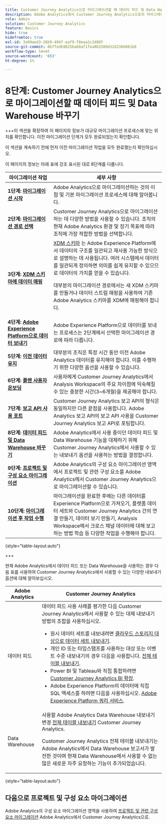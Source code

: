 ```yaml
---
title: Customer Journey Analytics으로 마이그레이션할 때 데이터 피드 및 Data Warehouse 바꾸기
description: Adobe Analytics에서 Customer Journey Analytics으로의 마이그레이션 계획
role: Admin
solution: Customer Journey Analytics
feature: Basics
hide: true
hidefromtoc: true
exl-id: 3a99aed3-26b9-494f-aaf9-f8eaa2c2d88f
source-git-commit: 8b7fedb9625ba60af1fea0b1580d32d2366081b8
workflow-type: tm+mt
source-wordcount: '653'
ht-degree: 1%

---
```


# 8단계: Customer Journey Analytics으로 마이그레이션할 때 데이터 피드 및 Data Warehouse 바꾸기

+++이 섹션을 확장하여 이 페이지의 정보가 대규모 마이그레이션 프로세스에 맞는 위치를 확인합니다. 이전 마이그레이션 단계가 모두 완료되었는지 확인합니다.

이 섹션을 계속하기 전에 먼저 이전 마이그레이션 작업을 모두 완료했는지 확인하십시오.

이 페이지의 정보는 아래 표에 강조 표시된 대로 8단계를 다룹니다.

| 마이그레이션 작업 | 세부 사항 |
|---------|----------|
| **1단계: [마이그레이션 시작](/help/getting-started/cja-migration/cja-migration-getstarted.md)** | Adobe Analytics으로 마이그레이션하는 것의 이점 및 기본 마이그레이션 프로세스에 대해 알아봅니다. |
| **2단계: [마이그레이션 경로 선택](/help/getting-started/cja-migration/cja-migration-path.md)** | Customer Journey Analytics으로 마이그레이션하는 데 다양한 방법을 사용할 수 있습니다. 조직의 현재 Adobe Analytics 환경 및 장기 목표에 따라 조직에 가장 적합한 방법을 선택합니다. |
| **3단계: [XDM 스키마에 데이터 매핑](/help/getting-started/cja-migration/cja-migration-xdm.md)** | [XDM 스키마](https://experienceleague.adobe.com/en/docs/experience-platform/xdm/home#xdm-schemas) 는 Adobe Experience Platform에서 데이터의 구조를 일관되고 재사용 가능한 방식으로 설명하는 데 사용됩니다. 여러 시스템에서 데이터를 일관되게 정의하면 의미를 쉽게 유지할 수 있으므로 데이터의 가치를 얻을 수 있습니다.<p>대부분의 마이그레이션 경로에서는 새 XDM 스키마를 만들거나 데이터 스트림 매핑을 사용하여 기존 Adobe Analytics 스키마를 XDM에 매핑해야 합니다.</p> |
| **4단계: [Adobe Experience Platform으로 데이터 보내기](/help/getting-started/cja-migration/cja-migration-send-to-platform.md)** | Adobe Experience Platform으로 데이터를 보내는 프로세스는 2단계에서 선택한 마이그레이션 경로에 따라 다릅니다. |
| **5단계: [이전 데이터 유지](/help/getting-started/cja-migration/cja-migration-historical-data.md)** | 대부분의 조직은 특정 시간 동안 이전 Adobe Analytics 데이터를 유지해야 합니다. 이를 수행하기 위한 다양한 옵션을 사용할 수 있습니다. |
| **6단계: [플랜 사용자 온보딩](/help/getting-started/cja-migration/cja-migration-onboarding.md)** | 사용자에게 Customer Journey Analytics에서 Analysis Workspace의 주요 차이점에 익숙해질 수 있는 충분한 시간(3~6개월)을 제공해야 합니다. |
| **7단계: [보고 API 사용 포트](/help/getting-started/cja-migration/cja-migration-api.md)** | Customer Journey Analytics 보고 API의 형식은 동일하지만 다른 끝점을 사용합니다. Adobe Analytics 보고 API의 보고 API 사용을 Customer Journey Analytics 보고 API로 포팅합니다. |
| <span class="preview">**8단계: [데이터 피드 및 Data Warehouse 바꾸기](/help/getting-started/cja-migration/cja-migration-export-options.md)**</span> | <span class="preview">Adobe Analytics에서 사용 중이던 데이터 피드 및 Data Warehouse 기능을 대체하기 위해 Customer Journey Analytics에서 사용할 수 있는 내보내기 옵션을 사용하는 방법을 결정합니다.</span> |
| **9단계: [프로젝트 및 구성 요소 마이그레이션](/help/getting-started/cja-migration/cja-migration-projects.md)** | Adobe Analytics의 구성 요소 마이그레이션 영역에서 프로젝트 및 관련 구성 요소를 Adobe Analytics에서 Customer Journey Analytics으로 마이그레이션할 수 있습니다. |
| **10단계: [마이그레이션 후 작업 수행](/help/getting-started/cja-getting-started.md)** | 마이그레이션을 완료한 후에는 다른 데이터를 Experience Platform으로 가져오기, 플랫폼 데이터 세트와 Customer Journey Analytics 간의 연결 만들기, 데이터 보기 만들기, Analysis Workspace에서 크로스 채널 데이터에 대해 보고하는 방법 학습 등 다양한 작업을 수행해야 합니다. |

{style="table-layout:auto"}

+++

현재 Adobe Analytics에서 데이터 피드 또는 Data Warehouse을 사용하는 경우 다음 표를 사용하여 Customer Journey Analytics에서 사용할 수 있는 다양한 내보내기 옵션에 대해 알아보십시오.

| Adobe Analytics | Customer Journey Analytics |
|---------|----------|
| 데이터 피드 | 데이터 피드 사용 사례를 평가한 다음 Customer Journey Analytics에서 사용할 수 있는 대체 내보내기 방법의 조합을 사용하십시오. <ul><li>원시 데이터 세트를 내보내려면 [클라우드 스토리지 대상으로 데이터 세트 내보내기](https://experienceleague.adobe.com/en/docs/experience-platform/destinations/ui/activate/export-datasets). &#x200B;</li><li>개인 ID 또는 타임스탬프를 사용하는 대상 또는 이벤트 수준 내보내기의 경우 다음을 사용합니다. [전체 테이블 내보내기](/help/analysis-workspace/export/export-cloud.md). &#x200B;</li><li>Power BI 및 Tableau와 직접 통합하려면 [Customer Journey Analytics BI 확장](https://experienceleague.adobe.com/en/docs/analytics-platform/using/cja-dataviews/bi-extension). &#x200B;</li><li>Adobe Experience Platform의 데이터에 직접 SQL 액세스를 하려면 다음을 사용하십시오. [Adobe Experience Platform 쿼리 서비스](https://experienceleague.adobe.com/en/docs/experience-platform/query/home).</li></ul> |
| Data Warehouse | 사용할 Adobe Analytics Data Warehouse 내보내기 변경 [전체 테이블 내보내기](/help/analysis-workspace/export/export-cloud.md) Customer Journey Analytics.<p>Customer Journey Analytics 전체 테이블 내보내기는 Adobe Analytics에서 Data Warehouse 보고서가 발전한 것이며 현재 Data Warehouse에서 사용할 수 없는 많은 새로운 자주 요청하는 기능이 추가되었습니다.</p> |

{style="table-layout:auto"}

## 다음으로 프로젝트 및 구성 요소 마이그레이션

Adobe Analytics의 구성 요소 마이그레이션 영역을 사용하여 [프로젝트 및 관련 구성 요소 마이그레이션](/help/getting-started/cja-migration/cja-migration-projects.md) Adobe Analytics에서 Customer Journey Analytics으로.
